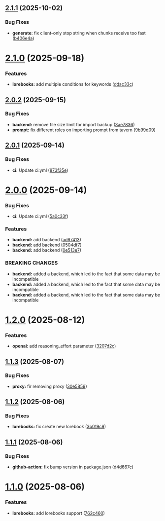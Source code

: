 ## [2.1.1](https://github.com/Tavernikof/NoAssTavern/compare/v2.1.0...v2.1.1) (2025-10-02)


### Bug Fixes

* **generate:** fix client-only stop string when chunks receive too fast ([b406e4a](https://github.com/Tavernikof/NoAssTavern/commit/b406e4a0a195e03109a99c2f5ee0f6764de6bbd2))

# [2.1.0](https://github.com/Tavernikof/NoAssTavern/compare/v2.0.2...v2.1.0) (2025-09-18)


### Features

* **lorebooks:** add multiple conditions for keywords ([ddac33c](https://github.com/Tavernikof/NoAssTavern/commit/ddac33c75399a17ce8dbaac3735c769562f53222))

## [2.0.2](https://github.com/Tavernikof/NoAssTavern/compare/v2.0.1...v2.0.2) (2025-09-15)


### Bug Fixes

* **backend:** remove file size limit for import backup ([3ae7836](https://github.com/Tavernikof/NoAssTavern/commit/3ae7836cd8115de9c7dadf63ff20ae8e81ad0cb9))
* **prompt:** fix different roles on importing prompt from tavern ([9b99d09](https://github.com/Tavernikof/NoAssTavern/commit/9b99d09d8c35bc651197f2461bbcceac6081c32f))

## [2.0.1](https://github.com/Tavernikof/NoAssTavern/compare/v2.0.0...v2.0.1) (2025-09-14)


### Bug Fixes

* **ci:** Update ci.yml ([873f35e](https://github.com/Tavernikof/NoAssTavern/commit/873f35e2da28ff1730a5d43e2716fa24144758dc))

# [2.0.0](https://github.com/Tavernikof/NoAssTavern/compare/v1.2.0...v2.0.0) (2025-09-14)


### Bug Fixes

* **ci:** Update ci.yml ([5a0c33f](https://github.com/Tavernikof/NoAssTavern/commit/5a0c33fba3276b1d49bd90a0ebb802e17e7b3216))


### Features

* **backend:** add backend ([ad67413](https://github.com/Tavernikof/NoAssTavern/commit/ad67413b042c98a2de092f6d874f8e969d09d451))
* **backend:** add backend ([0504df7](https://github.com/Tavernikof/NoAssTavern/commit/0504df79c89b72aac2b4110690ee3c197b0bc3f5))
* **backend:** add backend ([0e513e7](https://github.com/Tavernikof/NoAssTavern/commit/0e513e79c1ad977ddc6e201dcb0a4cdec8526814))


### BREAKING CHANGES

* **backend:** added a backend, which led to the fact that some data may be incompatible
* **backend:** added a backend, which led to the fact that some data may be incompatible
* **backend:** added a backend, which led to the fact that some data may be incompatible

# [1.2.0](https://github.com/Tavernikof/NoAssTavern/compare/v1.1.3...v1.2.0) (2025-08-12)


### Features

* **openai:** add reasoning_effort parameter ([3207d2c](https://github.com/Tavernikof/NoAssTavern/commit/3207d2cc2155d03a2ddb27925ab3ef04a2f8f449))

## [1.1.3](https://github.com/Tavernikof/NoAssTavern/compare/v1.1.2...v1.1.3) (2025-08-07)


### Bug Fixes

* **proxy:** fir removing proxy ([30e5859](https://github.com/Tavernikof/NoAssTavern/commit/30e5859b1996830d4524a033b5c6f1540cd2b383))

## [1.1.2](https://github.com/Tavernikof/NoAssTavern/compare/v1.1.1...v1.1.2) (2025-08-06)


### Bug Fixes

* **lorebooks:** fix create new lorebook ([3b019c9](https://github.com/Tavernikof/NoAssTavern/commit/3b019c9da56fff17c83ee6d7dd25e86b6709d2d6))

## [1.1.1](https://github.com/Tavernikof/NoAssTavern/compare/v1.1.0...v1.1.1) (2025-08-06)


### Bug Fixes

* **github-action:** fix bump version in package.json ([d4d667c](https://github.com/Tavernikof/NoAssTavern/commit/d4d667c7fe8b38465fbfead0101755f876d28093))

# [1.1.0](https://github.com/Tavernikof/NoAssTavern/compare/v1.0.0...v1.1.0) (2025-08-06)


### Features

* **lorebooks:** add lorebooks support ([762c460](https://github.com/Tavernikof/NoAssTavern/commit/762c460df430a3daddc59a889e3106a4644b8276))
